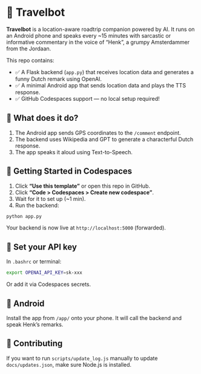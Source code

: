 # 🚗 Travelbot

**Travelbot** is a location-aware roadtrip companion powered by AI. It runs on an Android phone and speaks every ~15 minutes with sarcastic or informative commentary in the voice of “Henk”, a grumpy Amsterdammer from the Jordaan.

This repo contains:
- ✅ A Flask backend (`app.py`) that receives location data and generates a funny Dutch remark using OpenAI.
- ✅ A minimal Android app that sends location data and plays the TTS response.
- ✅ GitHub Codespaces support — no local setup required!

## 🧠 What does it do?

1. The Android app sends GPS coordinates to the `/comment` endpoint.
2. The backend uses Wikipedia and GPT to generate a characterful Dutch response.
3. The app speaks it aloud using Text-to-Speech.

## 🚀 Getting Started in Codespaces

1. Click **“Use this template”** or open this repo in GitHub.
2. Click **“Code > Codespaces > Create new codespace”**.
3. Wait for it to set up (~1 min).
4. Run the backend:

```bash
python app.py
```

Your backend is now live at `http://localhost:5000` (forwarded).

## 🔑 Set your API key

In `.bashrc` or terminal:

```bash
export OPENAI_API_KEY=sk-xxx
```

Or add it via Codespaces secrets.

## 📱 Android

Install the app from `/app/` onto your phone. It will call the backend and speak Henk’s remarks.

## 🤝 Contributing

If you want to run `scripts/update_log.js` manually to update `docs/updates.json`, make sure Node.js is installed.
